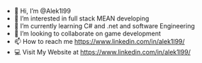 - 👋 Hi, I’m @Alek1l99
- 👀 I’m interested in full stack MEAN developing
- 🌱 I’m currently learning C# and .net and software Engineering
- 💞️ I’m looking to collaborate on game development
- 📫 How to reach me https://www.linkedin.com/in/alek1l99/
- 💻 Visit My Website at https://www.linkedin.com/in/alek1l99/

<!---
Alek1l99/Alek1l99 is a ✨ special ✨ repository because its `README.md` (this file) appears on your GitHub profile.
You can click the Preview link to take a look at your changes.
--->
